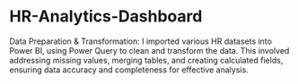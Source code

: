 # HR-Analytics-Dashboard
Data Preparation &amp; Transformation:  I imported various HR datasets into Power BI, using Power Query to clean and transform the data. This involved addressing missing values, merging tables, and creating calculated fields, ensuring data accuracy and completeness for effective analysis.

